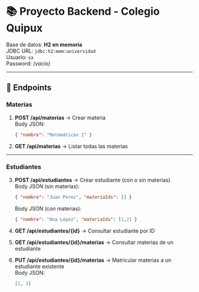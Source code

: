 # 📚 Proyecto Backend - Colegio Quipux

Base de datos: **H2 en memoria**  
JDBC URL: `jdbc:h2:mem:universidad`  
Usuario: `sa`  
Password: *(vacío)*

---

## 🚀 Endpoints

### Materias

1. **POST /api/materias** → Crear materia  
   Body JSON:  
   ```json
   { "nombre": "Matemáticas I" }
   ```

2. **GET /api/materias** → Listar todas las materias  

---

### Estudiantes

3. **POST /api/estudiantes** → Crear estudiante (con o sin materias)  
   Body JSON (sin materias):  
   ```json
   { "nombre": "Juan Perez", "materiaIds": [] }
   ```  
   Body JSON (con materias):  
   ```json
   { "nombre": "Ana López", "materiaIds": [1,2] }
   ```

4. **GET /api/estudiantes/{id}** → Consultar estudiante por ID  

5. **GET /api/estudiantes/{id}/materias** → Consultar materias de un estudiante  

6. **PUT /api/estudiantes/{id}/materias** → Matricular materias a un estudiante existente  
   Body JSON:  
   ```json
   [1, 3]
   ```
